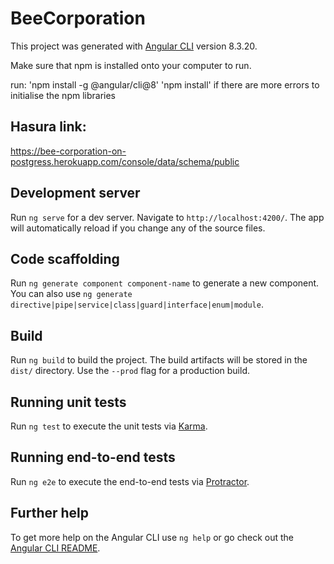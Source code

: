 # BeeCorporation

This project was generated with [Angular CLI](https://github.com/angular/angular-cli) version 8.3.20.

Make sure that npm is installed onto your computer to run.

run:
'npm install -g @angular/cli@8'
'npm install' if there are more errors to initialise the npm libraries


## Hasura link:

https://bee-corporation-on-postgress.herokuapp.com/console/data/schema/public

## Development server

Run `ng serve` for a dev server. Navigate to `http://localhost:4200/`. The app will automatically reload if you change any of the source files.

## Code scaffolding

Run `ng generate component component-name` to generate a new component. You can also use `ng generate directive|pipe|service|class|guard|interface|enum|module`.

## Build

Run `ng build` to build the project. The build artifacts will be stored in the `dist/` directory. Use the `--prod` flag for a production build.

## Running unit tests

Run `ng test` to execute the unit tests via [Karma](https://karma-runner.github.io).

## Running end-to-end tests

Run `ng e2e` to execute the end-to-end tests via [Protractor](http://www.protractortest.org/).

## Further help

To get more help on the Angular CLI use `ng help` or go check out the [Angular CLI README](https://github.com/angular/angular-cli/blob/master/README.md).
